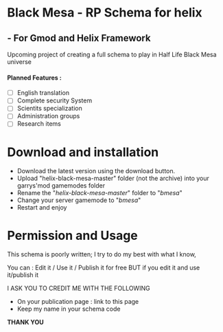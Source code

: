 # Black Mesa - RP Schema for helix
## - For Gmod and Helix Framework

Upcoming project of creating a full schema to play in Half Life Black Mesa universe

#### Planned Features :

- [ ] English translation
- [ ] Complete security System
- [ ] Scientits specialization
- [ ] Administration groups
- [ ] Research items

# Download and installation

* Download the latest version using the download button.
* Upload "helix-black-mesa-master" folder (not the archive) into your garrys'mod gamemodes folder
* Rename the "_helix-black-mesa-master_" folder to "_bmesa_"
* Change your server gamemode to "_bmesa_"
* Restart and enjoy

# Permission and Usage

This schema is poorly written; 
I try to do my best with what I know,

You can : Edit it / Use it / Publish it for free
BUT if you edit it and use it/publish it 

I ASK YOU TO CREDIT ME WITH THE FOLLOWING

* On your publication page : link to this page 
* Keep my name in your schema code

__THANK YOU__
